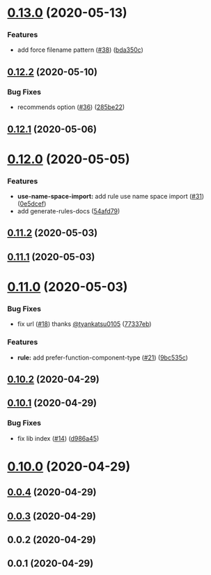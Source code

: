 # [0.13.0](https://github.com/tyankatsu0105/eslint-plugin/compare/v0.12.2...v0.13.0) (2020-05-13)


### Features

* add force filename pattern ([#38](https://github.com/tyankatsu0105/eslint-plugin/issues/38)) ([bda350c](https://github.com/tyankatsu0105/eslint-plugin/commit/bda350cf04d44e98ac5111ee3b521cb414355554))



## [0.12.2](https://github.com/tyankatsu0105/eslint-plugin/compare/v0.12.1...v0.12.2) (2020-05-10)


### Bug Fixes

* recommends option ([#36](https://github.com/tyankatsu0105/eslint-plugin/issues/36)) ([285be22](https://github.com/tyankatsu0105/eslint-plugin/commit/285be22ba0480a9e193a4ac9b935a72039229ba5))



## [0.12.1](https://github.com/tyankatsu0105/eslint-plugin/compare/v0.12.0...v0.12.1) (2020-05-06)



# [0.12.0](https://github.com/tyankatsu0105/eslint-plugin/compare/v0.11.1...v0.12.0) (2020-05-05)


### Features

* **use-name-space-import:** add rule use name space import ([#31](https://github.com/tyankatsu0105/eslint-plugin/issues/31)) ([0e5dcef](https://github.com/tyankatsu0105/eslint-plugin/commit/0e5dcef99c9d31ee0704d11a094b501258ef01a5))
* add generate-rules-docs ([54afd79](https://github.com/tyankatsu0105/eslint-plugin/commit/54afd79ba6e71c2c8222c9392b631bac36b117f0))



## [0.11.2](https://github.com/tyankatsu0105/eslint-plugin/compare/v0.11.1...v0.11.2) (2020-05-03)



## [0.11.1](https://github.com/tyankatsu0105/eslint-plugin/compare/v0.10.3...v0.11.1) (2020-05-03)



# [0.11.0](https://github.com/tyankatsu0105/eslint-plugin/compare/v0.10.2...v0.11.0) (2020-05-03)


### Bug Fixes

* fix url ([#18](https://github.com/tyankatsu0105/eslint-plugin/issues/18)) thanks [@tyankatsu0105](https://github.com/tyankatsu0105) ([77337eb](https://github.com/tyankatsu0105/eslint-plugin/commit/77337eb09a6cb9232b0914af98a88f93f412e9f8))


### Features

* **rule:** add prefer-function-component-type ([#21](https://github.com/tyankatsu0105/eslint-plugin/issues/21)) ([9bc535c](https://github.com/tyankatsu0105/eslint-plugin/commit/9bc535c8331c5a9f3d4492d94d4a61d3d4cf61bc))



## [0.10.2](https://github.com/tyankatsu0105/eslint-plugin/compare/v0.10.1...v0.10.2) (2020-04-29)



## [0.10.1](https://github.com/tyankatsu0105/eslint-plugin/compare/v0.10.0...v0.10.1) (2020-04-29)


### Bug Fixes

* fix lib index ([#14](https://github.com/tyankatsu0105/eslint-plugin/issues/14)) ([d986a45](https://github.com/tyankatsu0105/eslint-plugin/commit/d986a45a4a8a2359c90e2a458bf0bb5ddf096fff))



# [0.10.0](https://github.com/tyankatsu0105/eslint-plugin/compare/v0.0.4...v0.10.0) (2020-04-29)



## [0.0.4](https://github.com/tyankatsu0105/eslint-plugin-with-typescript/compare/v0.0.3...v0.0.4) (2020-04-29)



## [0.0.3](https://github.com/tyankatsu0105/eslint-plugin-with-typescript/compare/v0.0.2...v0.0.3) (2020-04-29)



## 0.0.2 (2020-04-29)

## 0.0.1 (2020-04-29)
